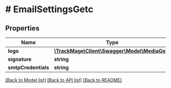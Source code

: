 # # EmailSettingsGetc

## Properties

Name | Type | Description | Notes
------------ | ------------- | ------------- | -------------
**logo** | [**\TrackMage\Client\Swagger\Model\MediaGetc**](MediaGetc.md) |  | [optional] 
**signature** | **string** |  | [optional] 
**smtpCredentials** | **string** |  | [optional] 

[[Back to Model list]](../../README.md#documentation-for-models) [[Back to API list]](../../README.md#documentation-for-api-endpoints) [[Back to README]](../../README.md)


